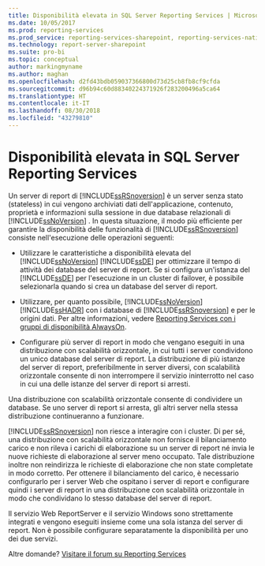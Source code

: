 ```yaml
---
title: Disponibilità elevata in SQL Server Reporting Services | Microsoft Docs
ms.date: 10/05/2017
ms.prod: reporting-services
ms.prod_service: reporting-services-sharepoint, reporting-services-native
ms.technology: report-server-sharepoint
ms.suite: pro-bi
ms.topic: conceptual
author: markingmyname
ms.author: maghan
ms.openlocfilehash: d2fd43bdb059037366800d73d25cb8fb8cf9cfda
ms.sourcegitcommit: d96b94c60d88340224371926f283200496a5ca64
ms.translationtype: HT
ms.contentlocale: it-IT
ms.lasthandoff: 08/30/2018
ms.locfileid: "43279810"
---
```

# <a name="high-availability-in-sql-server-reporting-services"></a>Disponibilità elevata in SQL Server Reporting Services

Un server di report di [!INCLUDE[ssRSnoversion](../../includes/ssrsnoversion-md.md)] è un server senza stato (stateless) in cui vengono archiviati dati dell'applicazione, contenuto, proprietà e informazioni sulla sessione in due database relazionali di [!INCLUDE[ssNoVersion](../../includes/ssnoversion-md.md)] . In questa situazione, il modo più efficiente per garantire la disponibilità delle funzionalità di [!INCLUDE[ssRSnoversion](../../includes/ssrsnoversion-md.md)] consiste nell'esecuzione delle operazioni seguenti:  
  
-   Utilizzare le caratteristiche a disponibilità elevata del [!INCLUDE[ssNoVersion](../../includes/ssnoversion-md.md)] [!INCLUDE[ssDE](../../includes/ssde-md.md)] per ottimizzare il tempo di attività dei database del server di report. Se si configura un'istanza del [!INCLUDE[ssDE](../../includes/ssde-md.md)] per l'esecuzione in un cluster di failover, è possibile selezionarla quando si crea un database del server di report.  
  
-   Utilizzare, per quanto possibile, [!INCLUDE[ssNoVersion](../../includes/ssnoversion-md.md)] [!INCLUDE[ssHADR](../../includes/sshadr-md.md)] con i database di [!INCLUDE[ssRSnoversion](../../includes/ssrsnoversion-md.md)] e per le origini dati. Per altre informazioni, vedere [Reporting Services con i gruppi di disponibilità AlwaysOn](../../database-engine/availability-groups/windows/reporting-services-with-always-on-availability-groups-sql-server.md).  
  
-   Configurare più server di report in modo che vengano eseguiti in una distribuzione con scalabilità orizzontale, in cui tutti i server condividono un unico database del server di report. La distribuzione di più istanze del server di report, preferibilmente in server diversi, con scalabilità orizzontale consente di non interrompere il servizio ininterrotto nel caso in cui una delle istanze del server di report si arresti.  
  
 Una distribuzione con scalabilità orizzontale consente di condividere un database. Se uno server di report si arresta, gli altri server nella stessa distribuzione continueranno a funzionare.  
  
 [!INCLUDE[ssRSnoversion](../../includes/ssrsnoversion-md.md)] non riesce a interagire con i cluster. Di per sé, una distribuzione con scalabilità orizzontale non fornisce il bilanciamento carico e non rileva i carichi di elaborazione su un server di report né invia le nuove richieste di elaborazione al server meno occupato. Tale distribuzione inoltre non reindirizza le richieste di elaborazione che non state completate in modo corretto. Per ottenere il bilanciamento del carico, è necessario configurarlo per i server Web che ospitano i server di report e configurare quindi i server di report in una distribuzione con scalabilità orizzontale in modo che condividano lo stesso database del server di report.  
  
 Il servizio Web ReportServer e il servizio Windows sono strettamente integrati e vengono eseguiti insieme come una sola istanza del server di report. Non è possibile configurare separatamente la disponibilità per uno dei due servizi.  

Altre domande? [Visitare il forum su Reporting Services](http://go.microsoft.com/fwlink/?LinkId=620231)
